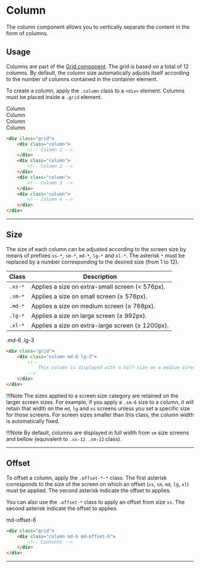 # Column

The column component allows you to vertically separate the content in the form of columns.

## Usage

Columns are part of the [Grid component](grid.md). The grid is based on a total of 12 columns. By default, the column size automatically adjusts itself according to the number of columns contained in the container element.

To create a column, apply the ```.column``` class to a ```<div>``` element. Columns must be placed inside a ```.grid``` element.

<div class="docs-demo text-center">
    <div class="grid margin margin-top">
        <div class="column">
            <div class="material-green-100 text-white padding-medium padding-top-medium"><span>Column</span></div>
        </div>
        <div class="column">
            <div class="material-green-100 text-white padding-medium padding-top-medium"><span>Column</span></div>
        </div>
        <div class="column">
            <div class="material-green-100 text-white padding-medium padding-top-medium"><span>Column</span></div>
        </div>
        <div class="column">
            <div class="material-green-100 text-white padding-medium padding-top-medium"><span>Column</span></div>
        </div>
    </div>
</div>

```html
<div class="grid">
    <div class="column">
        <!-- Column 1 -->
    </div>
    <div class="column">
        <!-- Column 2 -->
    </div>
    <div class="column">
        <!-- Column 3 -->
    </div>
    <div class="column">
        <!-- Column 4 -->
    </div>
</div>
```

-----------

## Size

The size of each column can be adjusted according to the screen size by means of prefixes ```xs-*```, ```sm-*```, ```md-*```, ```lg-*``` and ```xl-*```. The asterisk ```*``` must be replaced by a number corresponding to the desired size (from 1 to 12).

| Class | Description |
| ------ | ------- |
| ```.xs-*``` | Applies a size on extra-small screen (< 576px). |
| ```.sm-*``` | Applies a size on small screen (≥ 576px). |
| ```.md-*``` | Applies a size on medium screen (≥ 768px). |
| ```.lg-*``` | Applies a size on large screen (≥ 992px). |
| ```.xl-*``` | Applies a size on extra-large screen (≥ 1200px). |

<div class="docs-demo text-center">
    <div class="grid margin">
        <div class="column md-6 lg-3">
            <div class="material-green-100 text-white padding-medium padding-top-medium"><span>.md-6 .lg-3</span></div>
        </div>
    </div>
</div>

```html
<div class="grid">
    <div class="column md-6 lg-3">
        <!--  
            This column is displayed with a half-size on a medium screen and with a one-fourth-size on an average screen.
        -->
    </div>
</div>
```

!!!Note
    The sizes applied to a screen size category are retained on the larger screen sizes. For example, if you apply a ```.sm-6``` size to a column, it will retain that width on the ```md```, ```lg``` and ```xs``` screens unless you set a specific size for those screens. For screen sizes smaller than this class, the column width is automatically fixed.

!!!Note
    By default, columns are displayed in full width from ```sm``` size screens and bellow (equivalent to ```.xs-12 .sm-12``` class).

-----------


## Offset

To offset a column, apply the ```.offset-*-*``` class. The first asterisk corresponds to the size of the screen on which an offset (```xs```, ```sm```, ```md```, ```lg```, ```xl```) must be applied. The second asterisk indicate the offset to applies.

You can also use the ```.offset-*``` class to apply an offset from size ```xs```. The second asterisk indicate the offset to applies.

<div class="docs-demo text-center">
    <div class="grid margin">
        <div class="column md-6 md-offset-6">
            <div class="material-green-100 text-white padding-medium padding-top-medium"><span>md-offset-6</span></div>
        </div>
    </div>
</div>

```html
<div class="grid">
    <div class="column md-6 md-offset-6">
        <!-- Contents -->
    </div>
</div>
```

-----------

